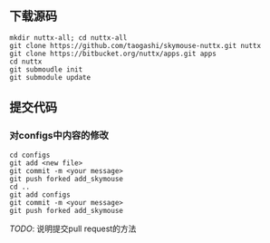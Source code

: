 ## 下载源码

```
mkdir nuttx-all; cd nuttx-all
git clone https://github.com/taogashi/skymouse-nuttx.git nuttx
git clone https://bitbucket.org/nuttx/apps.git apps 
cd nuttx
git submoudle init
git submodule update
```

## 提交代码
### 对configs中内容的修改

```
cd configs
git add <new file>
git commit -m <your message>
git push forked add_skymouse
cd ..
git add configs
git commit -m <your message>
git push forked add_skymouse
```

*TODO*: 说明提交pull request的方法